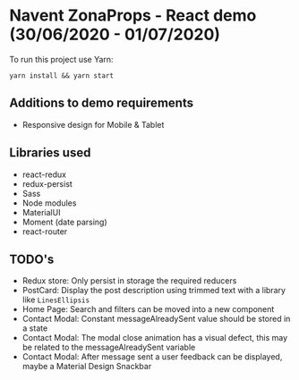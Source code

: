 # Navent ZonaProps - React demo (30/06/2020 - 01/07/2020)

To run this project use Yarn:
```shell script
yarn install && yarn start
``` 
## Additions to demo requirements
- Responsive design for Mobile & Tablet

## Libraries used
- react-redux
- redux-persist
- Sass
- Node modules
- MaterialUI
- Moment (date parsing)
- react-router

## TODO's
- Redux store: Only persist in storage the required reducers
- PostCard: Display the post description using trimmed text with a library like `LinesEllipsis`
- Home Page: Search and filters can be moved into a new component
- Contact Modal: Constant messageAlreadySent value should be stored in a state
- Contact Modal: The modal close animation has a visual defect, this may be related to the messageAlreadySent variable
- Contact Modal: After message sent a user feedback can be displayed, maybe a Material Design Snackbar